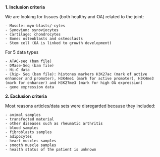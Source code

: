 **1. Inclusion criteria**

We are looking for tissues (both healthy and OA) related to the joint:

    - Muscle: myo-blasts/-cytes
    - Synovium: synoviocytes 
    - Cartilage: chondrocytes
    - Bone: osteoblasts and osteoclasts
    - Stem cell (OA is linked to growth development)

For 5 data types

    - ATAC-seq (bam file)
    - DMase-Seq (bam file)
    - Hi-C data
    - Chip- Seq (bam file): histones markers H3K27ac (mark of active enhancer and promoter), H3K4me1 (mark for active promoter), H3K4me3 (mark for enhancer) and H3K27me3 (mark for high OA expression)
    - gene expression data


**2. Exclusion criteria**

Most reasons articles/data sets were disregarded because they included:
    
    - animal samples
    - transfected material 
    - other diseases such as rheumatic arthritis 
    - blood samples
    - fibroblasts samples
    - adipocytes 
    - heart muscles samples
    - smooth muscle samples
    - health status of the patient is unknown
